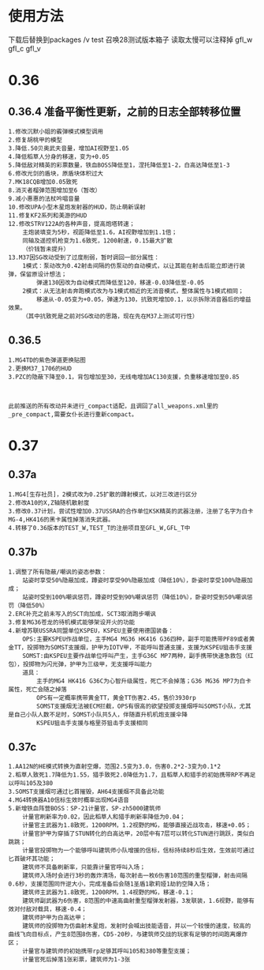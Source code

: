 # 使用方法
下载后替换到packages /v test 召唤28测试版本箱子 读取太慢可以注释掉 gfl_w gfl_c gfl_v

# 0.36

## 0.36.4	准备平衡性更新，之前的日志全部转移位置
	1.修改沉默小姐的霰弹模式模型调用
	2.修复胡桃甲的模型
	3.降低.50贝奥武夫音量，增加AI视野至1.05
	4.降低稻草人分身的移速，变为+0.05
	5.降低敌对精英的彩票数量，铁血BOSS降低至1，涅托降低至1-2，白高达降低至1-3
	6.修改光剑的盾块，原盾块体积过大
	7.MK18CQB增加0.05致死
	8.消灭者榴弹范围增加至6（暂改）
	9.减小惠惠的法杖吟唱音量
	10.修改UPA小型木星炮发射器的HUD，防止萌新误射
	11.修复KF2系列和美游的HUD
	12.修改STRV122A的各种声音，提高炮塔转速；
		主炮装填变为5秒，视距降低至1.6，AI视野增加到1.1倍；
		同轴及遥控机枪变为1.6致死，1200射速，0.15最大扩散
		（价钱暂未提升）
	13.M37因SG改动受到了过度削弱，暂时调回一部分属性：
		1模式：泵动改为0.42射击间隔的仿泵动的自动模式，以让其能在射击后能立即进行装弹，保留原设计想法；
			弹速130因改为自动模式而降低至120，移速-0.03降低至-0.05
		2模式：从无法射击奔跑模式改为与1模式相近的无消音模式，整体属性与1模式相同；
			移速从-0.05变为+0.05，弹速为130，抗致死增加0.1，以示拆除消音器后的增益效果。
		（其中抗致死是之前对SG改动的思路，现在先在M37上测试可行性）

## 0.36.5	
	1.MG4TD的紫色弹道更换贴图
	2.更换M37_1706的HUD
	3.PZC的隐蔽下降至0.1，背包增加至30，无线电增加AC130支援，负重移速增加至0.85



	此前推送的所有改动并未进行_compact适配，且调回了all_weapons.xml里的_pre_compact,需要女仆长进行重新compact。

# 0.37

## 0.37a
	1.MG4[生存社员]，2模式改为0.25扩散的蹲射模式，以对三改进行区分
	2.修改A10的X,Z轴随机散射度
	3.修改0.37计划，尝试性增加0.37USSRA的合作单位KSK精英的武器注册，注册了名字为白卡MG-4,HK416的黑卡属性掉落消失武器。
	4.转移了0.36版本的TEST_W,TEST_T的注册项目至GFL_W,GFL_T中

## 0.37b
	1.调整了所有隐蔽/嘲讽的姿态参数：
		站姿时享受50%隐蔽加成，蹲姿时享受90%隐蔽加成（降低10%），卧姿时享受100%隐蔽加成；
		站姿时受到100%嘲讽惩罚，蹲姿时受到90%嘲讽惩罚（降低10%），卧姿时受到50%嘲讽惩罚（降低50%）
	2.ERC补充之前未写入的SCT向加成，SCT3取消跑步嘲讽
	3.修复MG36苍龙的待机模式能够架设开火的功能
	4.新增苏联USSRA同盟单位KSPEU，KSPEU主要使用德国装备：
		OPS:主要KSPEU作战单位，主手MG4 MG36 HK416 G36四种，副手可能携带PF89或者黄金TT，投掷物为SOMST支援烟，护甲为IOTV甲，不能呼叫普通支援，支援为KSPEU狙击手支援
		SOMST:由KSPEU主要作战单位呼叫产生，主手G36C MP7两种，副手携带快速急救包（红包），投掷物为闪光弹，护甲为三级甲，无支援呼叫能力
		道具：
			主手的MG4 HK416 G36C为心智升级属性，死亡不会掉落；G36 MG36 MP7为白卡属性，死亡会随之掉落
			OPS有一定概率携带黄金TT，黄金TT伤害2.45，售价3930rp
			SOMST支援烟无法被ECM拦截，OPS有很高的欲望投掷支援烟呼叫SOMST小队，尤其是自己小队人数不足时，SOMST小队共5人，伴随直升机机炮支援伞降
			KSPEU狙击手支援与格里芬狙击手支援相同

## 0.37c
	1.AA12N的HE模式转换为直射空爆，范围2.5变为3.0，伤害0.2*2-3变为0.1*2
	2.稻草人致死1.7降低为1.55，猎手致死2.0降低为1.7，且稻草人和猎手的初始携带RP不再足以呼叫105及380
	3.SOMST支援烟可通过匕首摧毁，AH64支援烟不具备此功能
	4.MG4转换器A10信标生效时概率出现MG4语音
	5.新增铁血阵营BOSS：SP-21计量官，SP-zh5000建筑师
		计量官刷新率为0.02，因此稻草人和猎手刷新率降低为0.04；
		计量官主武器为1.8致死，1200RPM，1.2视野的MG，能够直接近战攻击，移速+0.05；
		计量官护甲为穿插了STUN转化的白高达甲，20层中有7层可以转化STUN进行跳跃，类似白跳跳；
		计量官投掷物为一个能够呼叫建筑师小队增援的信标，信标持续8秒后生效，生效前可通过匕首破坏其功能；
		建筑师不具备刷新率，只能靠计量官呼叫入场；
		建筑师入场时会进行3秒的轰炸清场，每次射击一枚6伤害10范围的重型榴弹，射击间隔0.6秒，支援范围同忤逆大小，完成准备后会随1圣盾1歌莉娅1劫豹空降入场；
		建筑师主武器为1.8致死，1200RPM，1.4视野的MG，移速-0.1；
		建筑师副武器为6伤害，8范围的中速高曲射重型榴弹发射器，3发联装，1.6视野，能够有效对付敌对载具，移速-0.4；
		建筑师护甲为白高达甲；
		建筑师的投掷物为仿曲射木星炮，发射时会喊出技能语音，并以一个较慢的速度，较高的曲线飞向目标点，产生8范围8伤害，CD5-20秒，与建筑师交战的玩家有足够的时间跑离爆炸区；
		计量官与建筑师的初始携带rp足够其呼叫105和380等重型支援；
		计量官死后掉落1张彩票，建筑师为1-3张